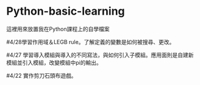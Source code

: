 # Python-basic-learning
這裡用來放置我在Python課程上的自學檔案

#4/28學習作用域＆LEGB rule。了解定義的變數是如何被搜尋、更改。

#4/27 學習導入模組與導入的不同寫法，與如何引入子模組。應用面則是自建新模組並引入模組，改變模組中pi的輸出。

#4/22 實作剪刀石頭布遊戲。
